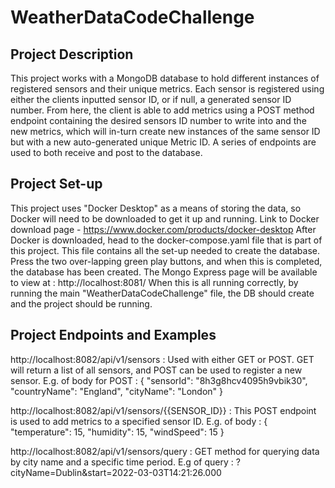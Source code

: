 # WeatherDataCodeChallenge
## Project Description
This project works with a MongoDB database to hold different instances of registered sensors and their unique metrics.
Each sensor is registered using either the clients inputted sensor ID, or if null, a generated sensor ID number. From here, the client is able to add metrics using a POST method endpoint containing the desired sensors ID number to write into and the new metrics, which will in-turn create new instances of the same sensor ID but with a new auto-generated unique Metric ID.
A series of endpoints are used to both receive and post to the database.

## Project Set-up
This project uses "Docker Desktop" as a means of storing the data, so Docker will need to be downloaded to get it up and running.
Link to Docker download page - https://www.docker.com/products/docker-desktop
After Docker is downloaded, head to the docker-compose.yaml file that is part of this project. This file contains all the set-up needed to create the database. Press the two over-lapping green play buttons, and when this is completed, the database has been created.
The Mongo Express page will be available to view at : http://localhost:8081/
When this is all running correctly, by running the main "WeatherDataCodeChallenge" file, the DB should create and the project should be running.


## Project Endpoints and Examples
http://localhost:8082/api/v1/sensors : Used with either GET or POST. GET will return a list of all sensors, and POST can be used to register a new sensor. E.g. of body for POST : 
{
"sensorId": "8h3g8hcv4095h9vbik30",
"countryName": "England",
"cityName": "London"
}

http://localhost:8082/api/v1/sensors/{{SENSOR_ID}} : This POST endpoint is used to add metrics to a specified sensor ID. E.g. of body :
{
"temperature": 15,
"humidity": 15,
"windSpeed": 15
}

http://localhost:8082/api/v1/sensors/query : GET method for querying data by city name and a specific time period. E.g of query :
?cityName=Dublin&start=2022-03-03T14:21:26.000

